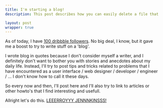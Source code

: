 ```yaml
---
title: I'm starting a blog!
description: This post describes how you can easily delete a file that's in use on OS X using a few simpel terminal commands

layout: post
wrapper: true
---
```

As of today, I have [100 dribbble followers](http://dribbble.com/brtdv). No big deal, I know, but it gave me a boost to try to write stuff on a 'blog'.

I wrote blog in quotes because I don't consider myself a writer, and I definitely don't want to bother you with stories and anecdotes about my daily life. Instead, I'll try to post tips and tricks related to problems that I have encountered as a user interface / web designer / developer / engineer / ... I don't know how to call it these days.

So every now and then, I'll post here and I'll also try to link to articles or other howto's that I find interesting and usefull.

Allright let's do this. [LEEERROYYY JENNNKINSSS!](http://www.youtube.com/watch?v=LkCNJRfSZBU)
